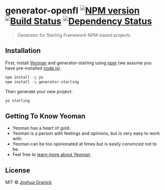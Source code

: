 # generator-openfl [![NPM version][npm-image]][npm-url] [![Build Status][travis-image]][travis-url] [![Dependency Status][daviddm-image]][daviddm-url]
> Generator for Starling Framework NPM-based projects

## Installation

First, install [Yeoman](http://yeoman.io) and generator-starling using [npm](https://www.npmjs.com/) (we assume you have pre-installed [node.js](https://nodejs.org/)).

```bash
npm install -g yo
npm install -g generator-starling
```

Then generate your new project:

```bash
yo starling
```

## Getting To Know Yeoman

 * Yeoman has a heart of gold.
 * Yeoman is a person with feelings and opinions, but is very easy to work with.
 * Yeoman can be too opinionated at times but is easily convinced not to be.
 * Feel free to [learn more about Yeoman](http://yeoman.io/).

## License

MIT © [Joshua Granick]()


[npm-image]: https://badge.fury.io/js/generator-openfl.svg
[npm-url]: https://npmjs.org/package/generator-openfl
[travis-image]: https://travis-ci.org/openfl/generator-openfl.svg?branch=master
[travis-url]: https://travis-ci.org/openfl/generator-openfl
[daviddm-image]: https://david-dm.org/openfl/generator-openfl.svg?theme=shields.io
[daviddm-url]: https://david-dm.org/openfl/generator-openfl
